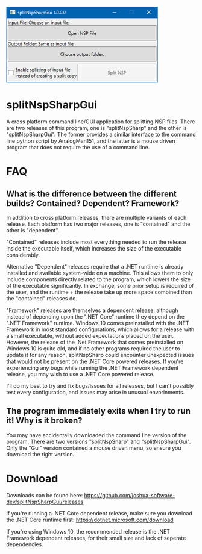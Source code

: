 ![Preview](/Assets/splitNspSharpGui.png)

# splitNspSharpGui
A cross platform command line/GUI application for splitting NSP files. There are two releases of this program, one is "splitNspSharp" and the other is "splitNspSharpGui". The former provides a similar interface to the command line python script by AnalogMan151, and the latter is a mouse driven program that does not require the use of a command line.

# FAQ

## What is the difference between the different builds? Contained? Dependent? Framework?

In addition to cross platform releases, there are multiple variants of each release. Each platform has two major releases, one is "contained" and the other is "dependent".

"Contained" releases include most everything needed to run the release inside the executable itself, which increases the size of the executable considerably.

Alternative "Dependent" releases require that a .NET runtime is already installed and available system-wide on a machine. This allows them to only include components directly related to the program, which lowers the size of the executable significantly. In exchange, some prior setup is required of the user, and the runtime + the release take up more space combined than the "contained" releases do.

"Framework" releases are themselves a dependent release, although instead of depending upon the ".NET Core" runtime they depend on the ".NET Framework" runtime. Windows 10 comes preinstalled with the .NET Framework in most standard configurations, which allows for a release with a small executable, without added expectations placed on the user. However, the release of the .Net Framework that comes preinstalled on Windows 10 is quite old, and if no other programs required the user to update it for any reason, splitNspSharp could encounter unexpected issues that would not be present on the .NET Core powered releases. If you're experiencing any bugs while running the .NET Framework dependent release, you may wish to use a .NET Core powered release.

I'll do my best to try and fix bugs/issues for all releases, but I can't possibly test every configuration, and issues may arise in unusual envorinments.

## The program immediately exits when I try to run it! Why is it broken?

You may have accidentally downloaded the command line version of the program. There are two versions "splitNspSharp" and "splitNspSharpGui". Only the "Gui" version contained a mouse driven menu, so ensure you download the right version.

# Download

Downloads can be found here: https://github.com/joshua-software-dev/splitNspSharpGui/releases

If you're running a .NET Core dependent release, make sure you download the .NET Core runtime first: https://dotnet.microsoft.com/download

If you're using Windows 10, the recommended release is the .NET Framework dependent releases, for their small size and lack of seperate dependencies.
